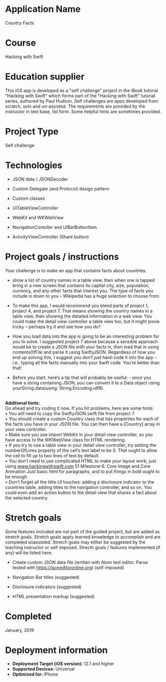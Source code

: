 # Application Name
Country Facts

# Course
Hacking with Swift

# Education supplier
This iOS app is developed as a "self challenge" project in the iBook tutorial "Hacking with Swift" which forms part of the "Hacking with Swift" tutorial series, authored by Paul Hudson. Self challenges are apps developed from scratch, solo and un-assisted. The requirements are provided by the instructor in text base, list form. Some helpful hints are sometimes provided.

# Project Type
Self challenge

# Technologies
- JSON data / JSONDecoder

- Custom Delegate (and Protocol) design pattern

- Custom classes

- UITableViewController

- WebKit and WKWebView

- NavigationContoller and UIBarButtonItem

- ActivityViewController (Share button)

# Project goals / instructions

Your challenge is to make an app that contains facts about countries: 
- show a list of country names in a table view, then when one is tapped bring in a new screen that contains its capital city, size, population, currency, and any other facts that interest you. The type of facts you include is down to you – Wikipedia has a huge selection to choose from.

- To make this app, I would recommend you blend parts of project 1, project 4, and project 7. That means showing the country names in a table view, then showing the detailed information in a web view. You could make the detail view controller a table view too, but it might prove tricky – perhaps try it and see how you do?

- How you load data into the app is going to be an interesting problem for you to solve. I suggested project 7 above because a sensible approach would be to create a JSON file with your facts in, then load that in using contentsOfFile and parse it using SwiftyJSON. Regardless of how you end up solving this, I suggest you don’t just hard-code it into the app – i.e., typing all the facts manually into your Swift code. You’re better than that!
- Before you start, here’s a tip that will probably be useful: - once you have a string containing JSON, you can convert it to a Data object using yourString.data(using: String.Encoding.utf8).

</br> <strong> Additional hints: </strong> </br>
Go ahead and try coding it now. If you hit problems, here are some hints:</br>
• You will need to copy the SwiftyJSON.swift file from project 7.</br>
• You should create a custom Country class that has properties for each of the facts you
have in your JSON file. You can then have a [Country] array in your view controller.</br>
• Make sure you use import WebKit in your detail view controller, so you have access to
the WKWebView class for HTML rendering.</br>
• If you try to use a table view in your detail view controller, try setting the numberOfLines
property of the cell’s text label to be 0. That ought to allow the cell to fill up to two lines of
text by default.</br>
• You don’t need to use complicated HTML to make your layout work; just using
www.hackingwithswift.com 51
Milestone 6: Core Image and Core Animation
Just basic html for paragraphs, and to put things in bold
ought to be enough.</br>
• Don’t forget all the little UI touches: adding a disclosure indicator to the countries table,
adding titles to the navigation controller, and so on. You could even add an action button to the detail view that shares a fact about the selected country.

# Stretch goals
Some features included are not part of the guided project, but are added as stretch goals. Stretch goals apply learned knowledge to accomplish and are completed unassisted. Stretch goals may either be suggested by the teaching instructor or self imposed. Strecth goals / features implemented (if any) will be listed here.

- Create custom JSON data file (written with Atom text editor. Parse tested with https://jsoneditoronline.org) (self imposed)

- Navigation Bar titles (suggested)

- Disclosure indicators (suggested)

- HTML presentation markup (suggested)

# Completed
January, 2019

# Deployment information
- <strong>Deployment Target (iOS version): </strong>12.1 and higher
- <strong>Supported Devices: </strong>Universal
- <strong>Optimized for: </strong>iPhone
